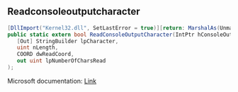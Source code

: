 ## Readconsoleoutputcharacter

```csharp
[DllImport("Kernel32.dll", SetLastError = true)][return: MarshalAs(UnmanagedType.Bool)]
public static extern bool ReadConsoleOutputCharacter(IntPtr hConsoleOutput,
   [Out] StringBuilder lpCharacter,
   uint nLength,
   COORD dwReadCoord,
   out uint lpNumberOfCharsRead
);
```

Microsoft documentation: [Link](https://docs.microsoft.com/en-us/windows/console/readconsoleoutputcharacter)
